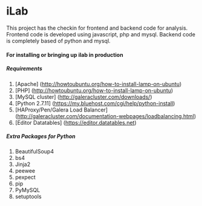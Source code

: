 # iLab

This project has the checkin for frontend and backend code for analysis.
Frontend code is developed using javascript, php and mysql. Backend code is completely based of python and mysql.

#### For installing or bringing up ilab in production

##### Requirements
1. [Apache] (http://howtoubuntu.org/how-to-install-lamp-on-ubuntu)
2. [PHP] (http://howtoubuntu.org/how-to-install-lamp-on-ubuntu)
3. [MySQL cluster] (http://galeracluster.com/downloads/)
4. [Python 2.7.11] (https://my.bluehost.com/cgi/help/python-install)
5. [HAProxy/Pen/Galera Load Balancer] (http://galeracluster.com/documentation-webpages/loadbalancing.html)
6. [Editor Datatables] (https://editor.datatables.net)

##### Extra Packages for Python
1. BeautifulSoup4
2. bs4
3. Jinja2
5. peewee
6. pexpect
7. pip
8. PyMySQL
9. setuptools
